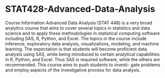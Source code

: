 # STAT428-Advanced-Data-Analysis
Course Information
Advanced Data Analysis (STAT 448) is a very broad analytics course that aims to cover several topics in statistics and data science and to apply these methodologies in statistical computing software including SAS, R, Python, and Excel. The topics in the course include inference, exploratory data analysis, visualizations, modeling, and machine learning. The expectation is that students will become proficient data analysts using SAS, while being introduced to certain analytical capabilities in R, Python, and Excel. Thus SAS is required software, while the others are recommended. This course aims to push students to investi- gate problems and employ aspects of the investigative process for data analysis.


